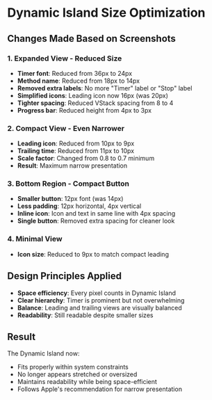 # Dynamic Island Size Optimization

## Changes Made Based on Screenshots

### 1. **Expanded View - Reduced Size**
- **Timer font**: Reduced from 36px to 24px
- **Method name**: Reduced from 18px to 14px
- **Removed extra labels**: No more "Timer" label or "Stop" label
- **Simplified icons**: Leading icon now 16px (was 20px)
- **Tighter spacing**: Reduced VStack spacing from 8 to 4
- **Progress bar**: Reduced height from 4px to 3px

### 2. **Compact View - Even Narrower**
- **Leading icon**: Reduced from 10px to 9px
- **Trailing time**: Reduced from 11px to 10px
- **Scale factor**: Changed from 0.8 to 0.7 minimum
- **Result**: Maximum narrow presentation

### 3. **Bottom Region - Compact Button**
- **Smaller button**: 12px font (was 14px)
- **Less padding**: 12px horizontal, 4px vertical
- **Inline icon**: Icon and text in same line with 4px spacing
- **Single button**: Removed extra spacing for cleaner look

### 4. **Minimal View**
- **Icon size**: Reduced to 9px to match compact leading

## Design Principles Applied
- **Space efficiency**: Every pixel counts in Dynamic Island
- **Clear hierarchy**: Timer is prominent but not overwhelming
- **Balance**: Leading and trailing views are visually balanced
- **Readability**: Still readable despite smaller sizes

## Result
The Dynamic Island now:
- Fits properly within system constraints
- No longer appears stretched or oversized
- Maintains readability while being space-efficient
- Follows Apple's recommendation for narrow presentation